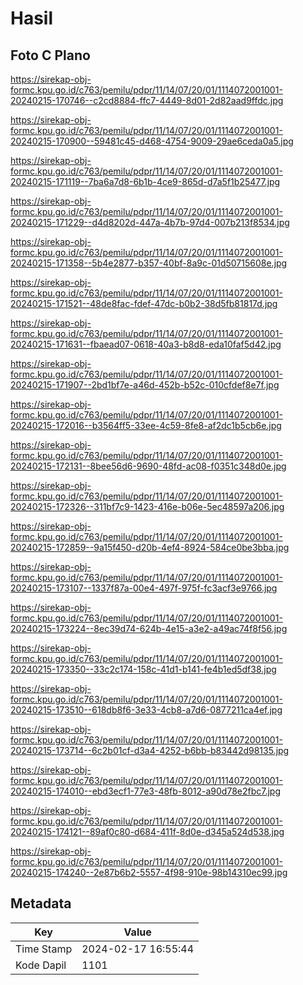 # Hasil

## Foto C Plano

https://sirekap-obj-formc.kpu.go.id/c763/pemilu/pdpr/11/14/07/20/01/1114072001001-20240215-170746--c2cd8884-ffc7-4449-8d01-2d82aad9ffdc.jpg

https://sirekap-obj-formc.kpu.go.id/c763/pemilu/pdpr/11/14/07/20/01/1114072001001-20240215-170900--59481c45-d468-4754-9009-29ae6ceda0a5.jpg

https://sirekap-obj-formc.kpu.go.id/c763/pemilu/pdpr/11/14/07/20/01/1114072001001-20240215-171119--7ba6a7d8-6b1b-4ce9-865d-d7a5f1b25477.jpg

https://sirekap-obj-formc.kpu.go.id/c763/pemilu/pdpr/11/14/07/20/01/1114072001001-20240215-171229--d4d8202d-447a-4b7b-97d4-007b213f8534.jpg

https://sirekap-obj-formc.kpu.go.id/c763/pemilu/pdpr/11/14/07/20/01/1114072001001-20240215-171358--5b4e2877-b357-40bf-8a9c-01d50715608e.jpg

https://sirekap-obj-formc.kpu.go.id/c763/pemilu/pdpr/11/14/07/20/01/1114072001001-20240215-171521--48de8fac-fdef-47dc-b0b2-38d5fb81817d.jpg

https://sirekap-obj-formc.kpu.go.id/c763/pemilu/pdpr/11/14/07/20/01/1114072001001-20240215-171631--fbaead07-0618-40a3-b8d8-eda10faf5d42.jpg

https://sirekap-obj-formc.kpu.go.id/c763/pemilu/pdpr/11/14/07/20/01/1114072001001-20240215-171907--2bd1bf7e-a46d-452b-b52c-010cfdef8e7f.jpg

https://sirekap-obj-formc.kpu.go.id/c763/pemilu/pdpr/11/14/07/20/01/1114072001001-20240215-172016--b3564ff5-33ee-4c59-8fe8-af2dc1b5cb6e.jpg

https://sirekap-obj-formc.kpu.go.id/c763/pemilu/pdpr/11/14/07/20/01/1114072001001-20240215-172131--8bee56d6-9690-48fd-ac08-f0351c348d0e.jpg

https://sirekap-obj-formc.kpu.go.id/c763/pemilu/pdpr/11/14/07/20/01/1114072001001-20240215-172326--311bf7c9-1423-416e-b06e-5ec48597a206.jpg

https://sirekap-obj-formc.kpu.go.id/c763/pemilu/pdpr/11/14/07/20/01/1114072001001-20240215-172859--9a15f450-d20b-4ef4-8924-584ce0be3bba.jpg

https://sirekap-obj-formc.kpu.go.id/c763/pemilu/pdpr/11/14/07/20/01/1114072001001-20240215-173107--1337f87a-00e4-497f-975f-fc3acf3e9766.jpg

https://sirekap-obj-formc.kpu.go.id/c763/pemilu/pdpr/11/14/07/20/01/1114072001001-20240215-173224--8ec39d74-624b-4e15-a3e2-a49ac74f8f56.jpg

https://sirekap-obj-formc.kpu.go.id/c763/pemilu/pdpr/11/14/07/20/01/1114072001001-20240215-173350--33c2c174-158c-41d1-b141-fe4b1ed5df38.jpg

https://sirekap-obj-formc.kpu.go.id/c763/pemilu/pdpr/11/14/07/20/01/1114072001001-20240215-173510--618db8f6-3e33-4cb8-a7d6-0877211ca4ef.jpg

https://sirekap-obj-formc.kpu.go.id/c763/pemilu/pdpr/11/14/07/20/01/1114072001001-20240215-173714--6c2b01cf-d3a4-4252-b6bb-b83442d98135.jpg

https://sirekap-obj-formc.kpu.go.id/c763/pemilu/pdpr/11/14/07/20/01/1114072001001-20240215-174010--ebd3ecf1-77e3-48fb-8012-a90d78e2fbc7.jpg

https://sirekap-obj-formc.kpu.go.id/c763/pemilu/pdpr/11/14/07/20/01/1114072001001-20240215-174121--89af0c80-d684-411f-8d0e-d345a524d538.jpg

https://sirekap-obj-formc.kpu.go.id/c763/pemilu/pdpr/11/14/07/20/01/1114072001001-20240215-174240--2e87b6b2-5557-4f98-910e-98b14310ec99.jpg


## Metadata

| Key        | Value               |
| ---------- | ------------------- |
| Time Stamp | 2024-02-17 16:55:44 |
| Kode Dapil | 1101                |



